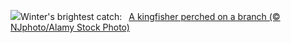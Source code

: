 ![](https://www.bing.com/th?id=OHR.BigGardenBirdwatch2025_EN-GB9755191158_UHD.jpg&w=1000)Winter's brightest catch:&nbsp;&ensp;[A kingfisher perched on a branch (© NJphoto/Alamy Stock Photo)](https://www.bing.com/th?id=OHR.BigGardenBirdwatch2025_EN-GB9755191158_UHD.jpg)
<br><br/>
